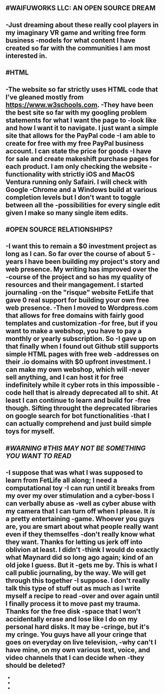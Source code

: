 #WAIFUWORKS LLC: AN OPEN SOURCE DREAM
-
-Just dreaming about these really cool players in my imaginary VR game and writing free form business 
-models for what content I have created so far with the communities I am most interested in.
-
#HTML
-
-The website so far strictly uses HTML code that I've gleaned mostly from https://www.w3schools.com. 
-They have been the best site so far with my googling problem statements for what I want the page to 
-look like and how I want it to navigate. I just want a simple site that allows for the PayPal code 
-I am able to create for free with my free PayPal business account. I can state the price for goods 
-I have for sale and create makeshift purchase pages for each product. I am only checking the website 
-functionality with strictly iOS and MacOS Ventura running only Safairi. I will check with Google 
-Chrome and a Windows build at various completion levels but I don't want to toggle between all the 
-possibilities for every single edit given I make so many single item edits.
-
#OPEN SOURCE RELATIONSHIPS?
-
-I want this to remain a $0 investment project as long as I can. So far over the course of about 5 
-years I have been building my project's story and web presence. My writing has improved over the 
-course of the project and so has my quality of resources and their mangagement. I started journaling 
-on the "risque" website FetLife that gave 0 real support for building your own free web presence. 
-Then I moved to Wordpress.com that allows for free domains with fairly good templates and customization 
-for free, but if you want to make a webshop, you have to pay a monthly or yearly subscription. So 
-I gave up on that finally when I found out Github still supports simple HTML pages with free web 
-addresses on their .io domains with $0 upfront investment. I can make my own webshop, which will 
-never sell anything, and I can host it for free indefinitely while it cyber rots in this impossible 
-code hell that is already deprecated all to shit. At least I can continue to learn and build for 
-free though. Sifting throught the deprecated libraries on google search for bot functionalities 
-that I can actually comprehend and just build simple toys for myself. 
-
#*WARNING*
#*THIS MAY NOT BE SOMETHING YOU WANT TO READ*
-
-I suppose that was what I was supposed to learn from FetLife all along; I need a computational toy 
-I can run until it breaks from my over my over stimulation and a cyber-boss I can verbally abuse as 
-well as cyber abuse with my camera that I can turn off when I please. It *is* a pretty entertaining 
-game. Whoever you guys are, you are smart about what people really want even if they themselfes 
-don't really know what they want. Thanks for letting us jerk off into oblivion at least. I didn't 
-think I would do exactly what Maynard did so long ago again; kind of an old joke I guess. But it 
-gets me by. This is what I call public journaling, by the way. We will get through this together 
-I suppose. I don't really talk this type of stuff out as much as I write myself a recipe to read 
-over and over again until I finally process it to move past my trauma. Thanks for the free disk 
-space that I won't accidentally erase and lose like I do on my personal hard disks. It may be 
-cringe, but it's my cringe. You guys have all your cringe that goes on everyday on live television, 
-why can't I have mine, on my own various text, voice, and video channels that I can decide when 
-they should be deleted?
-
-
-
-
